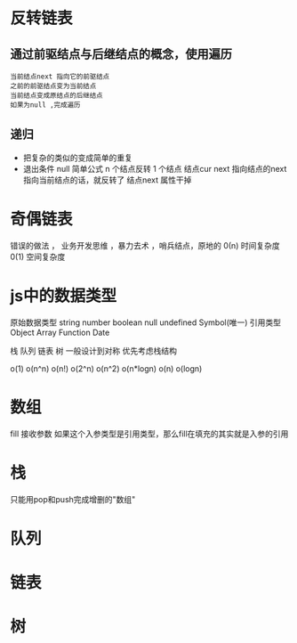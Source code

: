 # 反转链表

## 通过前驱结点与后继结点的概念，使用遍历
    当前结点next 指向它的前驱结点
    之前的前驱结点变为当前结点
    当前结点变成原结点的后继结点
    如果为null ,完成遍历
## 递归
  - 把复杂的类似的变成简单的重复
  - 退出条件 null
  简单公式 n 个结点反转 1 个结点
  结点cur next 指向结点的next 指向当前结点的话，就反转了
结点next 属性干掉


# 奇偶链表
 错误的做法 ， 业务开发思维 ，暴力去术 ，哨兵结点，原地的
 0(n) 时间复杂度
 0(1) 空间复杂度

# js中的数据类型
原始数据类型 string number boolean null undefined Symbol(唯一)
引用类型 Object Array Function Date

栈 队列 链表 树
一般设计到对称 优先考虑栈结构


o(1)
o(n^n)
o(n!)
o(2^n)
o(n^2)
o(n*logn)
o(n)
o(logn)

# 数组
  fill 接收参数
  如果这个入参类型是引用类型，那么fill在填充的其实就是入参的引用
# 栈
  只能用pop和push完成增删的"数组"
# 队列

# 链表

# 树
